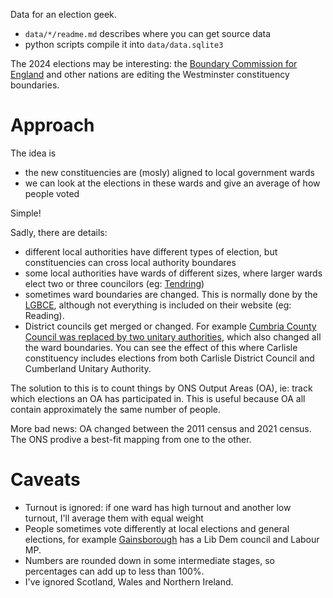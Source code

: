 Data for an election geek.

- `data/*/readme.md` describes where you can get source data
- python scripts compile it into `data/data.sqlite3`

The 2024 elections may be interesting: the [Boundary Commission for England]
and other nations are editing the Westminster constituency boundaries.

[Boundary Commission for England]: https://boundarycommissionforengland.independent.gov.uk/

# Approach

The idea is

- the new constituencies are (mosly) aligned to local government wards
- we can look at the elections in these wards and give an average of how people voted

Simple!

Sadly, there are details:

- different local authorities have different types of election, but constituencies can cross local authority boundares
- some local authorities have wards of different sizes, where larger wards elect two or three councilors
  (eg: [Tendring])
- sometimes ward boundaries are changed. This is normally done by the [LGBCE], although not everything is included
  on their website (eg: Reading).
- District councils get merged or changed. For example [Cumbria County Council was replaced by two unitary authorities],
  which also changed all the ward boundaries. You can see the effect of this where Carlisle constituency includes
  elections from both Carlisle District Council and Cumberland Unitary Authority.

The solution to this is to count things by ONS Output Areas (OA), ie: track which elections an OA has participated in.
This is useful because OA all contain approximately the same number of people.

More bad news: OA changed between the 2011 census and 2021 census. The ONS prodive a best-fit mapping from one to the
other.

[Tendring]: https://tdcdemocracy.tendringdc.gov.uk/mgMemberIndex.aspx?FN=WARD&VW=LIST&PIC=0
[LGBCE]: https://www.lgbce.org.uk/all-reviews
[Cumbria County Council was replaced by two unitary authorities]: https://en.wikipedia.org/wiki/2019%E2%80%932023_structural_changes_to_local_government_in_England#Cumbria

# Caveats

- Turnout is ignored: if one ward has high turnout and another low turnout, I'll average them with equal weight
- People sometimes vote differently at local elections and general elections, for example [Gainsborough] has a Lib Dem
  council and Labour MP.
- Numbers are rounded down in some intermediate stages, so percentages can add up to less than 100%.
- I've ignored Scotland, Wales and Northern Ireland.

[Gainsborough]: https://en.wikipedia.org/wiki/Gainsborough_(UK_Parliament_constituency)
